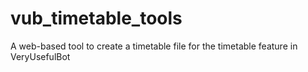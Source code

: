# vub_timetable_tools
A web-based tool to create a timetable file for the timetable feature in VeryUsefulBot
